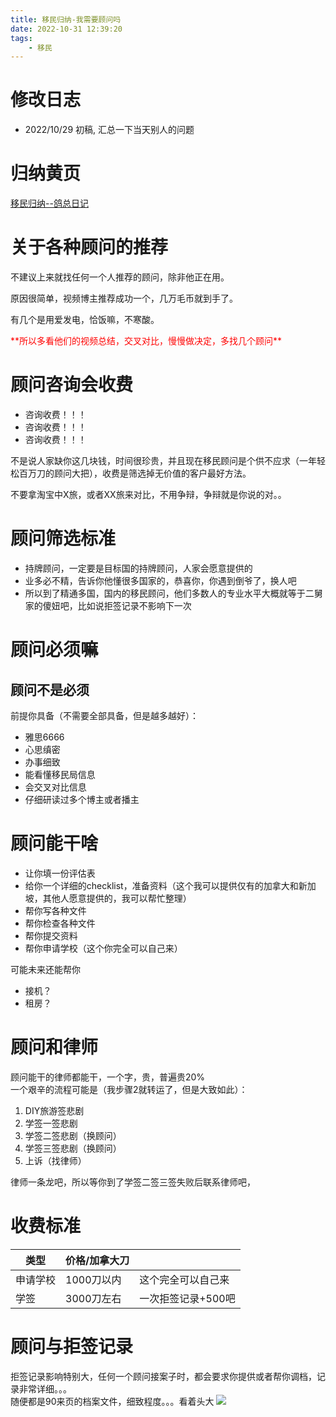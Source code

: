 ```yaml
---
title: 移民归纳-我需要顾问吗
date: 2022-10-31 12:39:20
tags:
    - 移民
---
```

<!-- toc -->

# 修改日志
* 2022/10/29 初稿, 汇总一下当天别人的问题

# 归纳黄页
[移民归纳--鸽总日记](/2022/10/28/imm-geziwang-roadmap/)

# 关于各种顾问的推荐
不建议上来就找任何一个人推荐的顾问，除非他正在用。  

原因很简单，视频博主推荐成功一个，几万毛币就到手了。  

有几个是用爱发电，恰饭嘛，不寒酸。  

<font color=red>
**所以多看他们的视频总结，交叉对比，慢慢做决定，多找几个顾问**
</font>


# 顾问咨询会收费
- 咨询收费！！！
- 咨询收费！！！
- 咨询收费！！！

不是说人家缺你这几块钱，时间很珍贵，并且现在移民顾问是个供不应求（一年轻松百万刀的顾问大把），收费是筛选掉无价值的客户最好方法。  

不要拿淘宝中X旅，或者XX旅来对比，不用争辩，争辩就是你说的对。。  



# 顾问筛选标准

- 持牌顾问，一定要是目标国的持牌顾问，人家会愿意提供的
- 业多必不精，告诉你他懂很多国家的，恭喜你，你遇到倒爷了，换人吧
- 所以到了精通多国，国内的移民顾问，他们多数人的专业水平大概就等于二舅家的傻妞吧，比如说拒签记录不影响下一次

# 顾问必须嘛
## 顾问不是必须
前提你具备（不需要全部具备，但是越多越好）：
- 雅思6666
- 心思缜密
- 办事细致
- 能看懂移民局信息
- 会交叉对比信息
- 仔细研读过多个博主或者播主

# 顾问能干啥
- 让你填一份评估表
- 给你一个详细的checklist，准备资料（这个我可以提供仅有的加拿大和新加坡，其他人愿意提供的，我可以帮忙整理）
- 帮你写各种文件
- 帮你检查各种文件
- 帮你提交资料
- 帮你申请学校（这个你完全可以自己来）

可能未来还能帮你
- 接机？
- 租房？

# 顾问和律师
顾问能干的律师都能干，一个字，贵，普遍贵20%  
一个艰辛的流程可能是（我步骤2就转运了，但是大致如此）：
1. DIY旅游签悲剧
2. 学签一签悲剧
3. 学签二签悲剧（换顾问）
4. 学签三签悲剧（换顾问）
5. 上诉（找律师）

律师一条龙吧，所以等你到了学签二签三签失败后联系律师吧，

# 收费标准

| 类型 | 价格/加拿大刀 |  |
| --- | --- | --- |
| 申请学校 | 1000刀以内 | 这个完全可以自己来 |
| 学签 | 3000刀左右 | 一次拒签记录+500吧 | 

# 顾问与拒签记录

拒签记录影响特别大，任何一个顾问接案子时，都会要求你提供或者帮你调档，记录非常详细。。。  
随便都是90来页的档案文件，细致程度。。。看着头大
![](bg.png)
